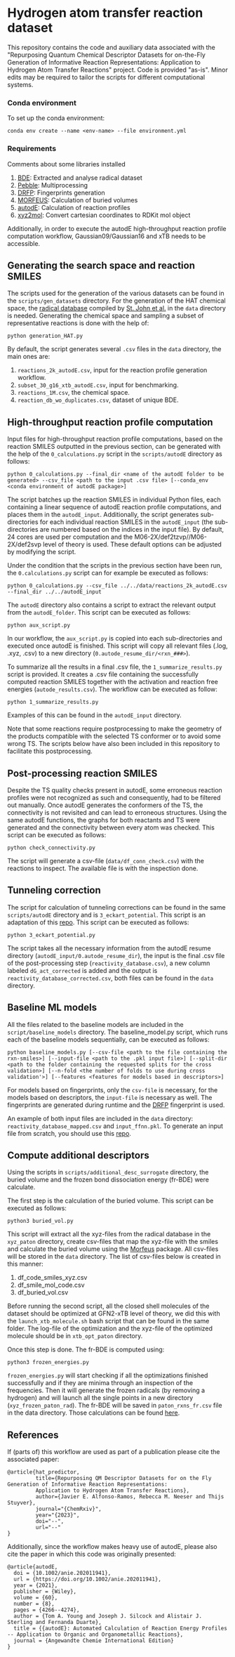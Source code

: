 # Hydrogen atom transfer reaction dataset
This repository contains the code and auxiliary data associated with the "Repurposing Quantum Chemical 
Descriptor Datasets for on-the-Fly Generation of Informative Reaction Representations: Application to 
Hydrogen Atom Transfer Reactions" project. Code is provided "as-is". Minor edits may be required to tailor 
the scripts for different computational systems.

### Conda environment
To set up the conda environment:
```
conda env create --name <env-name> --file environment.yml
```

### Requirements
Comments about some libraries installed

1. [BDE](https://github.com/pstjohn/bde): Extracted and analyse radical dataset
2. [Pebble](https://github.com/noxdafox/pebble): Multiprocessing
3. [DRFP](https://github.com/reymond-group/drfp): Fingerprints generation
4. [MORFEUS](https://github.com/digital-chemistry-laboratory/morfeus): Calculation of buried volumes
5. [autodE](https://github.com/duartegroup/autodE): Calculation of reaction profiles
6. [xyz2mol](https://github.com/jensengroup/xyz2mol): Convert cartesian coordinates to RDKit mol object

Additionally, in order to execute the autodE high-throughput reaction profile computation workflow, Gaussian09/Gaussian16 and xTB needs to be accessible. 

## Generating the search space and reaction SMILES
The scripts used for the generation of the various datasets can be found in the `scripts/gen_datasets` directory. For the generation of the HAT chemical space, the
[radical database](https://doi.org/10.6084/m9.figshare.c.4944855.v1) compiled by [St. John et al.](https://doi.org/10.1038/s41597-020-00588-x) in the 
`data` directory is needed. Generating the chemical space and sampling a subset of representative reactions is done with the help of:
```
python generation_HAT.py
```

By default, the script generates several `.csv` files in the `data` directory, the main ones are:

1. `reactions_2k_autodE.csv`, input for the reaction profile generation workflow.
2. `subset_30_g16_xtb_autodE.csv`, input for benchmarking.
3. `reactions_1M.csv`, the chemical space.
4. `reaction_db_wo_duplicates.csv`, dataset of unique BDE. 

## High-throughput reaction profile computation
Input files for high-throughput reaction profile computations, based on the reaction SMILES outputted in the previous section, can be generated 
with the help of the `0_calculations.py` script in the `scripts/autodE` directory as follows:

```
python 0_calculations.py --final_dir <name of the autodE folder to be generated> --csv_file <path to the input .csv file> [--conda_env <conda environment of autodE package>]
```

The script batches up the reaction SMILES in individual Python files, each containing a linear sequence of autodE reaction profile computations, 
and places them in the `autodE_input`. Additionally, the script generates sub-directories for each individual reaction SMILES in the
`autodE_input` (the sub-directories are numbered based on the indices in the input file). By default, 24 cores are used per computation and the 
M06-2X/def2tzvp//M06-2X/def2svp level of theory is used. These default options can be adjusted by modifying the script.

Under the condition that the scripts in the previous section have been run, the `0.calculations.py` script can for example be executed as follows:
```
python 0_calculations.py --csv_file ../../data/reactions_2k_autodE.csv --final_dir ../../autodE_input
```

The `autodE` directory also contains a script to extract the relevant output from the `autodE_folder`. This script 
can be executed as follows:
```
python aux_script.py
```

In our workflow, the `aux_script.py` is copied into each sub-directories and executed once autodE is finished. This script will copy all 
relevant files (.log, .xyz, .csv) to a new directory (`0.autode_resume_dir/<rxn_###>`). 

To summarize all the results in a final .csv file, the `1_summarize_results.py` script is provided. It creates a .csv file containing the successfully 
computed reaction SMILES together with the activation and reaction free energies (`autode_results.csv`). The workflow can be executed as follow:
````
python 1_summarize_results.py
````

Examples of this can be found in the `autodE_input` directory.

Note that some reactions require postprocessing to make the geometry of the products compatible with the selected TS conformer or 
to avoid some wrong TS. The scripts below have also been included in this repository to facilitate this postprocessing.

## Post-processing reaction SMILES
Despite the TS quality checks present in autodE, some erroneous reaction profiles were not recognized as such and consequently, had to 
be filtered out manually. Once autodE generates the conformers of the TS, the connectivity is not revisited and can lead to erroneous 
structures. Using the same autodE functions, the graphs for both reactants and TS were generated and the connectivity between 
every atom was checked. This script can be executed as follows: 
```
python check_connectivity.py 
```

The script will generate a csv-file (`data/df_conn_check.csv`) with the reactions to inspect. The available file is with the inspection done.




## Tunneling correction
The script for calculation of tunneling corrections can be found in the same `scripts/autodE` directory and is `3_eckart_potential`. This 
script is an adaptation of this [repo](https://github.com/SJ-Ang/PyTUN). This script can be executed as follows:
```
python 3_eckart_potential.py
```

The script takes all the necessary information from the autodE resume directory (`autodE_input/0.autode_resume_dir`), the input is the 
final .csv file of the post-processing step (`reactivity_database.csv`), a new column labeled `dG_act_corrected` is added and the output is `reactivity_database_corrected.csv`, both files can be found in the `data` directory. 

## Baseline ML models
All the files related to the baseline models are included in the `script/baseline_models` directory. The baseline_model.py script, 
which runs each of the baseline models sequentially, can be executed as follows:
````
python baseline_models.py [--csv-file <path to the file containing the rxn-smiles>] [--input-file <path to the .pkl input file>] [--split-dir <path to the folder containing the requested splits for the cross validation>] [--n-fold <the number of folds to use during cross validation'>] [--features <features for models based in descriptors>]
````

For models based on fingerprints, only the `csv-file` is necessary, for the models based on descriptors, 
the `input-file` is necessary as well. The fingerprints are generated during runtime and the [DRFP](https://doi.org/10.1039/D1DD00006C) fingerprint is used.

An example of both input files are included in the ``data`` directory: `reactivity_database_mapped.csv` and `input_ffnn.pkl`. To generate an input file from scratch, 
you should use this [repo](https://github.com/chimie-paristech-CTM/energy_predictor_HAT).

## Compute additional descriptors
Using the scripts in ``scripts/additional_desc_surrogate`` directory, the buried volume and the frozen bond dissociation energy (fr-BDE)
were calculate.

The first step is the calculation of the buried volume. This script can be executed as follows:
````
python3 buried_vol.py
````

This script will extract all the xyz-files from the radical database in the `xyz_paton` directory, create csv-files that map the 
xyz-file with the smiles and calculate the buried volume using the [Morfeus](https://github.com/digital-chemistry-laboratory/morfeus) package.
All csv-files will be stored in the `data` directory. The list of csv-files below is created in this manner:
1. df_code_smiles_xyz.csv
2. df_smile_mol_code.csv
3. df_buried_vol.csv

Before running the second script, all the closed shell molecules of the dataset should be optimized at GFN2-xTB level of theory, we did this
with the ``launch_xtb_molecule.sh`` bash script that can be found in the same folder. The log-file of the optimization and the xyz-file
of the optimized molecule should be in ``xtb_opt_paton`` directory.

Once this step is done. The fr-BDE is computed using:
````
python3 frozen_energies.py
````

`frozen_energies.py` will start checking if all the optimizations finished successfully and if they are minima through an inspection
of the frequencies. Then it will generate the frozen radicals (by removing a hydrogen) and will launch all the single points in a new directory 
(`xyz_frozen_paton_rad`). The fr-BDE will be saved in `paton_rxns_fr.csv` file in the data directory. Those calculations can be found
[here](https://figshare.com/articles/dataset/xTB_calc_paton_dataset_tar_gz/24721473).

## References

If (parts of) this workflow are used as part of a publication please cite the associated paper:
```
@article{hat_predictor,
         title={Repurposing QM Descriptor Datasets for on the Fly Generation of Informative Reaction Representations: 
         Application to Hydrogen Atom Transfer Reactions}, 
         author={Javier E. Alfonso-Ramos, Rebecca M. Neeser and Thijs Stuyver},
         journal="{ChemRxiv}",
         year="{2023}",
         doi="--",
         url="--"
}
```

Additionally, since the workflow makes heavy use of autodE, please also cite the paper in which this code was originally presented:
```
@article{autodE,
  doi = {10.1002/anie.202011941},
  url = {https://doi.org/10.1002/anie.202011941},
  year = {2021},
  publisher = {Wiley},
  volume = {60},
  number = {8},
  pages = {4266--4274},
  author = {Tom A. Young and Joseph J. Silcock and Alistair J. Sterling and Fernanda Duarte},
  title = {{autodE}: Automated Calculation of Reaction Energy Profiles -- Application to Organic and Organometallic Reactions},
  journal = {Angewandte Chemie International Edition}
}
```
